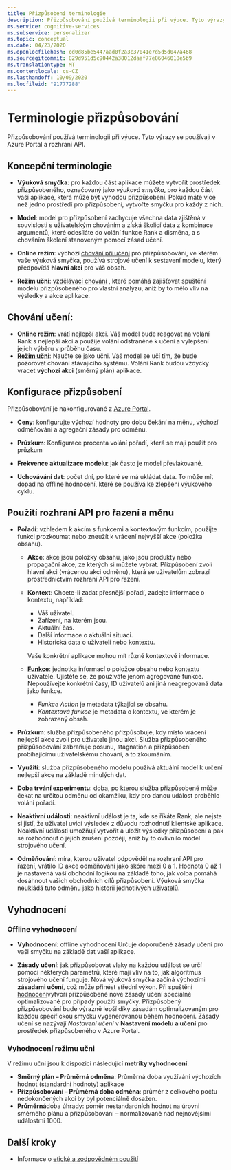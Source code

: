 ```yaml
---
title: Přizpůsobení terminologie
description: Přizpůsobování používá terminologii při výuce. Tyto výrazy se používají v Azure Portal a rozhraní API.
ms.service: cognitive-services
ms.subservice: personalizer
ms.topic: conceptual
ms.date: 04/23/2020
ms.openlocfilehash: cd0d85be5447aad0f2a3c37041e7d5d5d047a468
ms.sourcegitcommit: 829d951d5c90442a38012daaf77e86046018e5b9
ms.translationtype: MT
ms.contentlocale: cs-CZ
ms.lasthandoff: 10/09/2020
ms.locfileid: "91777288"
---
```

# <a name="personalizer-terminology"></a>Terminologie přizpůsobování

Přizpůsobování používá terminologii při výuce. Tyto výrazy se používají v Azure Portal a rozhraní API.

## <a name="conceptual-terminology"></a>Koncepční terminologie

* **Výuková smyčka**: pro každou část aplikace můžete vytvořit prostředek přizpůsobeného, označovaný jako _výuková smyčka_, pro každou část vaší aplikace, která může být výhodou přizpůsobení. Pokud máte více než jedno prostředí pro přizpůsobení, vytvořte smyčku pro každý z nich.

* **Model**: model pro přizpůsobení zachycuje všechna data zjištěná v souvislosti s uživatelským chováním a získá školicí data z kombinace argumentů, které odesíláte do volání funkce Rank a disměna, a s chováním školení stanoveným pomocí zásad učení.

* **Online režim**: výchozí [chování při učení](#learning-behavior) pro přizpůsobování, ve kterém vaše výuková smyčka, používá strojové učení k sestavení modelu, který předpovídá **hlavní akci** pro váš obsah.

* **Režim učni**: [vzdělávací chování](#learning-behavior) , které pomáhá zajišťovat spuštění modelu přizpůsobeného pro vlastní analýzu, aniž by to mělo vliv na výsledky a akce aplikace.

## <a name="learning-behavior"></a>Chování učení:

* **Online režim**: vrátí nejlepší akci. Váš model bude reagovat na volání Rank s nejlepší akcí a použije volání odstraněné k učení a vylepšení jejich výběru v průběhu času.
* **[Režim učni](concept-apprentice-mode.md)**: Naučte se jako učni. Váš model se učí tím, že bude pozorovat chování stávajícího systému. Volání Rank budou vždycky vracet **výchozí akci** (směrný plán) aplikace.

## <a name="personalizer-configuration"></a>Konfigurace přizpůsobení

Přizpůsobování je nakonfigurované z [Azure Portal](https://portal.azure.com).

* **Ceny**: konfigurujte výchozí hodnoty pro dobu čekání na měnu, výchozí odměňování a agregační zásady pro odměnu.

* **Průzkum**: Konfigurace procenta volání pořadí, která se mají použít pro průzkum

* **Frekvence aktualizace modelu**: jak často je model převlakované.

* **Uchovávání dat**: počet dní, po které se má ukládat data. To může mít dopad na offline hodnocení, které se používá ke zlepšení výukového cyklu.

## <a name="use-rank-and-reward-apis"></a>Použití rozhraní API pro řazení a měnu

* **Pořadí**: vzhledem k akcím s funkcemi a kontextovým funkcím, použijte funkci prozkoumat nebo zneužít k vrácení nejvyšší akce (položka obsahu).

    * **Akce**: akce jsou položky obsahu, jako jsou produkty nebo propagační akce, ze kterých si můžete vybrat. Přizpůsobení zvolí hlavní akci (vrácenou akci odměnu), která se uživatelům zobrazí prostřednictvím rozhraní API pro řazení.

    * **Kontext**: Chcete-li zadat přesnější pořadí, zadejte informace o kontextu, například:
        * Váš uživatel.
        * Zařízení, na kterém jsou.
        * Aktuální čas.
        * Další informace o aktuální situaci.
        * Historická data o uživateli nebo kontextu.

        Vaše konkrétní aplikace mohou mít různé kontextové informace.

    * **[Funkce](concepts-features.md)**: jednotka informací o položce obsahu nebo kontextu uživatele. Ujistěte se, že používáte jenom agregované funkce. Nepoužívejte konkrétní časy, ID uživatelů ani jiná neagregovaná data jako funkce.

        * _Funkce Action_ je metadata týkající se obsahu.
        * _Kontextová funkce_ je metadata o kontextu, ve kterém je zobrazený obsah.

* **Průzkum**: služba přizpůsobeného přizpůsobuje, kdy místo vrácení nejlepší akce zvolí pro uživatele jinou akci. Služba přizpůsobeného přizpůsobování zabraňuje posunu, stagnation a přizpůsobení probíhajícímu uživatelskému chování, a to zkoumáním.

* **Využití**: služba přizpůsobeného modelu používá aktuální model k určení nejlepší akce na základě minulých dat.

* **Doba trvání experimentu**: doba, po kterou služba přizpůsobené může čekat na určitou odměnu od okamžiku, kdy pro danou událost proběhlo volání pořadí.

* **Neaktivní události**: neaktivní událost je ta, kde se říkáte Rank, ale nejste si jistí, že uživatel uvidí výsledek z důvodu rozhodnutí klientské aplikace. Neaktivní události umožňují vytvořit a uložit výsledky přizpůsobení a pak se rozhodnout o jejich zrušení později, aniž by to ovlivnilo model strojového učení.


* **Odměňování**: míra, kterou uživatel odpověděl na rozhraní API pro řazení, vrátilo ID akce odměňování jako skóre mezi 0 a 1. Hodnota 0 až 1 je nastavená vaší obchodní logikou na základě toho, jak volba pomáhá dosáhnout vašich obchodních cílů přizpůsobení. Výuková smyčka neukládá tuto odměnu jako historii jednotlivých uživatelů.

## <a name="evaluations"></a>Vyhodnocení

### <a name="offline-evaluations"></a>Offline vyhodnocení

* **Vyhodnocení**: offline vyhodnocení Určuje doporučené zásady učení pro vaši smyčku na základě dat vaší aplikace.

* **Zásady učení**: jak přizpůsobovat vlaky na každou událost se určí pomocí některých parametrů, které mají vliv na to, jak algoritmus strojového učení funguje. Nová výuková smyčka začíná výchozími **zásadami učení**, což může přinést střední výkon. Při spuštění [hodnocení](concepts-offline-evaluation.md)vytvoří přizpůsobené nové zásady učení speciálně optimalizované pro případy použití smyčky. Přizpůsobený přizpůsobování bude výrazně lepší díky zásadám optimalizovaným pro každou specifickou smyčku vygenerovanou během hodnocení. Zásady učení se nazývají _Nastavení učení_ v **Nastavení modelu a učení** pro prostředek přizpůsobeného v Azure Portal.

### <a name="apprentice-mode-evaluations"></a>Vyhodnocení režimu učni

V režimu učni jsou k dispozici následující **metriky vyhodnocení**:
* **Směrný plán – Průměrná odměna**: Průměrná doba využívání výchozích hodnot (standardní hodnoty) aplikace
* **Přizpůsobování – Průměrná doba odměna**: průměr z celkového počtu nedokončených akcí by byl potenciálně dosažen.
* **Průměrná**doba úhrady: poměr nestandardních hodnot na úrovni směrného plánu a přizpůsobování – normalizované nad nejnovějšími událostmi 1000.

## <a name="next-steps"></a>Další kroky

* Informace o [etické a zodpovědném použití](ethics-responsible-use.md)